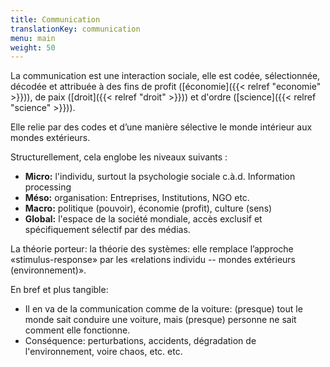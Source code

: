```yaml
---
title: Communication
translationKey: communication
menu: main
weight: 50
---
```


La communication est une interaction sociale, elle est codée, sélectionnée, décodée et attribuée à des fins de profit ([économie]({{< relref "economie" >}})), de paix ([droit]({{< relref "droit" >}})) et d'ordre ([science]({{< relref "science" >}})).

Elle relie par des codes et d’une manière sélective le monde intérieur aux mondes extérieurs. 

Structurellement, cela englobe les niveaux suivants : 

- **Micro:** l'individu, surtout la psychologie sociale c.à.d. Information processing
- **Méso:** organisation: Entreprises, Institutions, NGO etc.
- **Macro:** politique (pouvoir), économie (profit), culture (sens)
- **Global:** l'espace de la société mondiale, accès exclusif et spécifiquement sélectif par des médias.  

La théorie porteur: la théorie des systèmes: elle remplace l’approche «stimulus-response» par les «relations individu -- mondes extérieurs (environnement)».


En bref et plus tangible: 
- Il en va de la communication comme de la voiture: (presque) tout le monde sait conduire une voiture, mais (presque) personne ne sait comment elle fonctionne.
- Conséquence: perturbations, accidents, dégradation de l'environnement, voire chaos, etc. etc.  